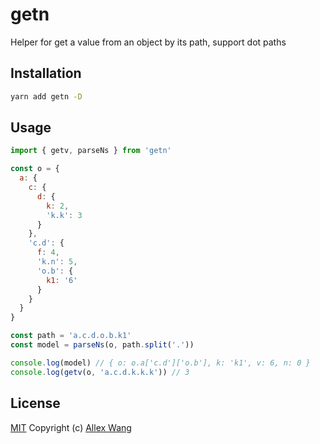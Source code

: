 # getn

Helper for get a value from an object by its path, support dot paths

## Installation

```sh
yarn add getn -D
```

## Usage

```js
import { getv, parseNs } from 'getn'

const o = {
  a: {
    c: {
      d: {
        k: 2,
        'k.k': 3
      }
    },
    'c.d': {
      f: 4,
      'k.n': 5,
      'o.b': {
        k1: '6'
      }
    }
  }
}

const path = 'a.c.d.o.b.k1'
const model = parseNs(o, path.split('.'))

console.log(model) // { o: o.a['c.d']['o.b'], k: 'k1', v: 6, n: 0 }
console.log(getv(o, 'a.c.d.k.k.k')) // 3
```

## License

[MIT](http://opensource.org/licenses/MIT) Copyright (c) [Allex Wang][1]

[1]: https://github.com/allex/
